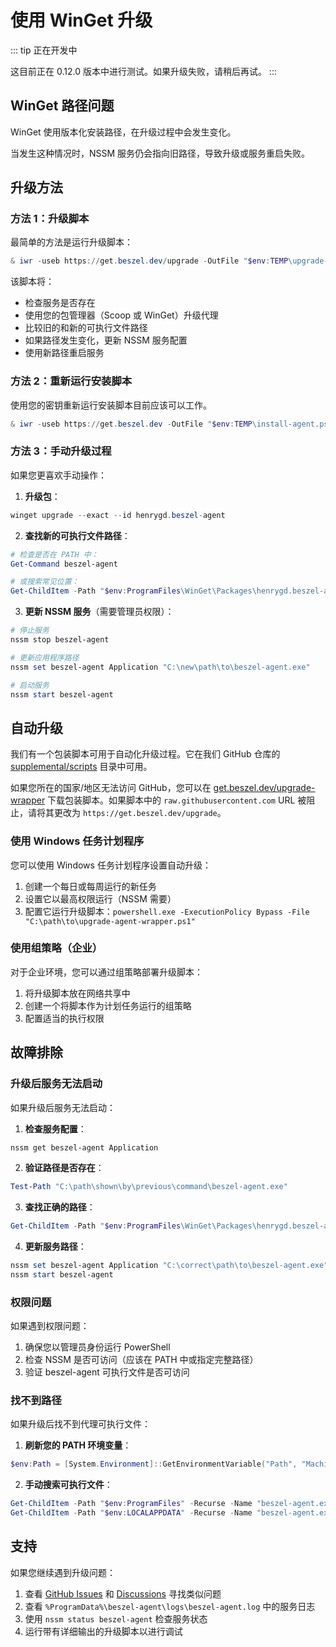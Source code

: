 # 使用 WinGet 升级

::: tip 正在开发中

这目前正在 0.12.0 版本中进行测试。如果升级失败，请稍后再试。
:::

<!-- 本指南解释了如何在 Windows 系统上升级 Beszel 代理，特别是通过 WinGet 安装的情况。 -->

## WinGet 路径问题

WinGet 使用版本化安装路径，在升级过程中会发生变化。

当发生这种情况时，NSSM 服务仍会指向旧路径，导致升级或服务重启失败。

## 升级方法

### 方法 1：升级脚本

最简单的方法是运行升级脚本：

```powershell
& iwr -useb https://get.beszel.dev/upgrade -OutFile "$env:TEMP\upgrade-agent.ps1"; & Powershell -ExecutionPolicy Bypass -File "$env:TEMP\upgrade-agent.ps1"
```

该脚本将：

- 检查服务是否存在
- 使用您的包管理器（Scoop 或 WinGet）升级代理
- 比较旧的和新的可执行文件路径
- 如果路径发生变化，更新 NSSM 服务配置
- 使用新路径重启服务

### 方法 2：重新运行安装脚本

使用您的密钥重新运行安装脚本目前应该可以工作。

```powershell
& iwr -useb https://get.beszel.dev -OutFile "$env:TEMP\install-agent.ps1"; & Powershell -ExecutionPolicy Bypass -File "$env:TEMP\install-agent.ps1" -Key "your-ssh-key-here"
```

### 方法 3：手动升级过程

如果您更喜欢手动操作：

1. **升级包**：

<!-- ```powershell
# 对于 WinGet 用户：
winget upgrade --exact --id henrygd.beszel-agent

# 对于 Scoop 用户：
scoop update beszel-agent
``` -->

```powershell
winget upgrade --exact --id henrygd.beszel-agent
```

2. **查找新的可执行文件路径**：

```powershell
# 检查是否在 PATH 中：
Get-Command beszel-agent

# 或搜索常见位置：
Get-ChildItem -Path "$env:ProgramFiles\WinGet\Packages\henrygd.beszel-agent*\beszel-agent.exe"
```

3. **更新 NSSM 服务**（需要管理员权限）：

```powershell
# 停止服务
nssm stop beszel-agent

# 更新应用程序路径
nssm set beszel-agent Application "C:\new\path\to\beszel-agent.exe"

# 启动服务
nssm start beszel-agent
```

## 自动升级

我们有一个包装脚本可用于自动化升级过程。它在我们 GitHub 仓库的 [supplemental/scripts](https://github.com/henrygd/beszel/tree/main/supplemental/scripts) 目录中可用。

如果您所在的国家/地区无法访问 GitHub，您可以在 [get.beszel.dev/upgrade-wrapper](https://get.beszel.dev/upgrade-wrapper) 下载包装脚本。如果脚本中的 `raw.githubusercontent.com` URL 被阻止，请将其更改为 `https://get.beszel.dev/upgrade`。

### 使用 Windows 任务计划程序

您可以使用 Windows 任务计划程序设置自动升级：

1. 创建一个每日或每周运行的新任务
2. 设置它以最高权限运行（NSSM 需要）
3. 配置它运行升级脚本：`powershell.exe -ExecutionPolicy Bypass -File "C:\path\to\upgrade-agent-wrapper.ps1"`

### 使用组策略（企业）

对于企业环境，您可以通过组策略部署升级脚本：

1. 将升级脚本放在网络共享中
2. 创建一个将脚本作为计划任务运行的组策略
3. 配置适当的执行权限

## 故障排除

### 升级后服务无法启动

如果升级后服务无法启动：

1. **检查服务配置**：

```powershell
nssm get beszel-agent Application
```

2. **验证路径是否存在**：

```powershell
Test-Path "C:\path\shown\by\previous\command\beszel-agent.exe"
```

3. **查找正确的路径**：

```powershell
Get-ChildItem -Path "$env:ProgramFiles\WinGet\Packages\henrygd.beszel-agent*\beszel-agent.exe" -Recurse
```

4. **更新服务路径**：

```powershell
nssm set beszel-agent Application "C:\correct\path\to\beszel-agent.exe"
nssm start beszel-agent
```

### 权限问题

如果遇到权限问题：

1. 确保您以管理员身份运行 PowerShell
2. 检查 NSSM 是否可访问（应该在 PATH 中或指定完整路径）
3. 验证 beszel-agent 可执行文件是否可访问

### 找不到路径

如果升级后找不到代理可执行文件：

1. **刷新您的 PATH 环境变量**：

```powershell
$env:Path = [System.Environment]::GetEnvironmentVariable("Path", "Machine") + ";" + [System.Environment]::GetEnvironmentVariable("Path", "User")
```

2. **手动搜索可执行文件**：

```powershell
Get-ChildItem -Path "$env:ProgramFiles" -Recurse -Name "beszel-agent.exe" -ErrorAction SilentlyContinue
Get-ChildItem -Path "$env:LOCALAPPDATA" -Recurse -Name "beszel-agent.exe" -ErrorAction SilentlyContinue
```

## 支持

如果您继续遇到升级问题：

1. 查看 [GitHub Issues](https://github.com/henrygd/beszel/issues) 和 [Discussions](https://github.com/henrygd/beszel/discussions) 寻找类似问题
2. 查看 `%ProgramData%\beszel-agent\logs\beszel-agent.log` 中的服务日志
3. 使用 `nssm status beszel-agent` 检查服务状态
4. 运行带有详细输出的升级脚本以进行调试 